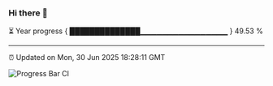 ### Hi there 👋

⏳ Year progress { ██████████████▁▁▁▁▁▁▁▁▁▁▁▁▁▁▁▁ } 49.53 %

---

⏰ Updated on Mon, 30 Jun 2025 18:28:11 GMT

![Progress Bar CI](https://github.com/liununu/liununu/workflows/Progress%20Bar%20CI/badge.svg)
